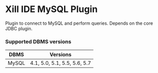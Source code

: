  
# Xill IDE MySQL Plugin

Plugin to connect to MySQL and perform queries. Depends on the core JDBC plugin.

### Supported DBMS versions

| DBMS  | Versions                          |
|-------|-----------------------------------|
| MySQL | 4.1, 5.0, 5.1, 5.5, 5.6, 5.7      |


